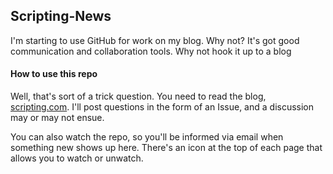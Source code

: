 ## Scripting-News

I'm starting to use GitHub for work on my blog. Why not? It's got good communication and collaboration tools. Why not hook it up to a blog

#### How to use this repo

Well, that's sort of a trick question. You need to read the blog, [scripting.com](http://scripting.com/). I'll post questions in the form of an Issue, and a discussion may or may not ensue.

You can also watch the repo, so you'll be informed via email when something new shows up here. There's an icon at the top of each page that allows you to watch or unwatch.